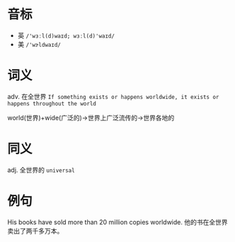 # 音标

- 英 `/'wɜːl(d)waɪd; wɜːl(d)'waɪd/`
- 美 `/'wɝldwaɪd/`

# 词义

adv. 在全世界
`If something exists or happens worldwide, it exists or happens throughout the world`



world(世界)+wide(广泛的)→世界上广泛流传的→世界各地的

# 同义

adj. 全世界的
`universal`

# 例句

His books have sold more than 20 million copies worldwide.
他的书在全世界卖出了两千多万本。


